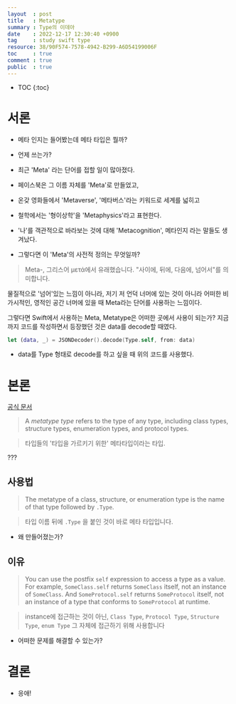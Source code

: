 ```yaml
---
layout  : post
title   : Metatype 
summary : Type의 이데아 
date    : 2022-12-17 12:30:40 +0900
tag     : study swift type 
resource: 38/90F574-7578-4942-B299-A6D54199006F
toc     : true
comment : true
public  : true
---
```

* TOC
{:toc}


# 서론

- 메타 인지는 들어봤는데 메타 타입은 뭘까?
- 언제 쓰는가?

- 최근 'Meta' 라는 단어를 접할 일이 많아졌다.
- 페이스북은 그 이름 자체를 'Meta'로 만들었고,
- 온갖 영화들에서 'Metaverse', '메타버스'라는 키워드로 세계를 넓히고
- 철학에서는 '형이상학'을 'Metaphysics'라고 표현한다.
- '나'를 객관적으로 바라보는 것에 대해 'Metacognition',  메타인지 라는 말들도 생겨났다.
- 그렇다면 이 'Meta'의 사전적 정의는 무엇일까?

> Meta-, 그리스어 μετά에서 유래했습니다. "사이에, 뒤에, 다음에, 넘어서"를 의미합니다.

물질적으로 '넘어'있는 느낌이 아니라, 저기 저 언덕 너머에 있는 것이 아니라
어떠한 비가시적인, 영적인 공간 너머에 있을 때 Meta라는 단어를 사용하는 느낌이다.

그렇다면 Swift에서 사용하는  Meta, Metatype은 어떠한 곳에서 사용이 되는가?
지금까지 코드를 작성하면서 등장했던 것은 data를 decode할 때였다.

```swift
let (data, _) = JSONDecoder().decode(Type.self, from: data)
```

- data를 Type 형태로 decode를 하고 싶을 때 위의 코드를 사용했다.


# 본론

[공식 문서](https://docs.swift.org/swift-book/ReferenceManual/Types.html#grammar_metatype-type)

> A _metatype type_ refers to the type of any type, including class types, structure types, enumeration types, and protocol types.

> 타입들의 '타입을 가르키기 위한' 메타타입이라는 타입.

???

## 사용법

> The metatype of a class, structure, or enumeration type is the name of that type followed by `.Type`.

> 타입 이름 뒤에 `.Type` 을 붙인 것이 바로 메타 타입입니다.

- 왜 만들어졌는가?

## 이유

> You can use the postfix `self` expression to access a type as a value. For example, `SomeClass.self` returns `SomeClass` itself, not an instance of `SomeClass`. And `SomeProtocol.self` returns `SomeProtocol` itself, not an instance of a type that conforms to `SomeProtocol` at runtime.

> instance에 접근하는 것이 아닌, `Class Type`, `Protocol Type`, `Structure Type`, `enum Type` 그 자체에 접근하기 위해 사용합니다

- 어떠한 문제를 해결할 수 있는가?


# 결론

- 응애!
